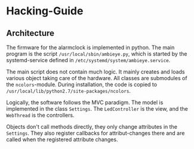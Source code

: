 Hacking-Guide
=============

Architecture
------------

The firmware for the alarmclock is implemented in python. The main program
is the script `/usr/local/sbin/ambieye.py`, which is started by
the systemd-service defined in `/etc/systemd/system/ambieye.service`.


The main script does not contain much logic. It mainly creates and loads
various object taking care of the hardware. All classes are submodules
of the `ncolors`-module. During installation, the code is copied to
`/usr/local/lib/python2.7/site-packages/ncolors`.

Logically, the software follows the MVC paradigm.
The model is implemented in the class `Settings`. The `LedController` is the view,
and the `WebThread` is the controllers.

Objects don't call methods directly, they only change attributes in
the `Settings`. They also register callbacks for attribut-changes
there and are called when the registered attribute changes.
